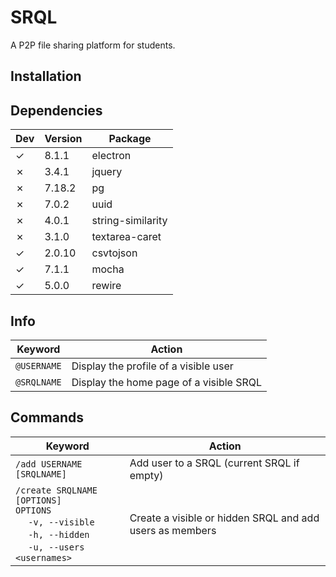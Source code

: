 # SRQL

A P2P file sharing platform for students.

## Installation

## Dependencies
Dev | Version | Package
-- | -- | --
✓ | 8.1.1 | electron
✗ | 3.4.1 | jquery
✗ | 7.18.2 | pg
✗ | 7.0.2 | uuid
✗ | 4.0.1 | string-similarity
✗ | 3.1.0 | textarea-caret
✓ | 2.0.10 | csvtojson
✓ | 7.1.1 | mocha
✓ | 5.0.0 | rewire


## Info

Keyword | Action
-- | --
`@USERNAME` | Display the profile of a visible user
`@SRQLNAME` | Display the home page of a visible SRQL


## Commands

Keyword | Action
-- | --
`/add USERNAME [SRQLNAME]` | Add user to a SRQL (current SRQL if empty)
`/create SRQLNAME [OPTIONS]` <br> `OPTIONS` <br> &emsp; `-v, --visible` <br> &emsp; `-h, --hidden` <br> &emsp; `-u, --users <usernames>` | Create a visible or hidden SRQL and add users as members
